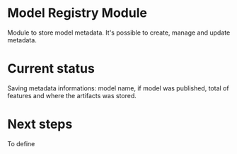 # Model Registry Module

Module to store model metadata. It's possible to create, manage and update metadata.

# Current status

Saving metadata informations: model name, if model was published, total of features and where the artifacts was stored. 

# Next steps

To define
